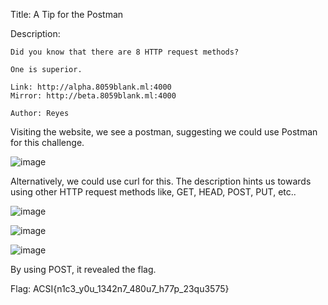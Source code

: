 Title: A Tip for the Postman

Description:
```
Did you know that there are 8 HTTP request methods?

One is superior.

Link: http://alpha.8059blank.ml:4000
Mirror: http://beta.8059blank.ml:4000

Author: Reyes
```

Visiting the website, we see a postman, suggesting we could use Postman for this challenge.

![image](https://user-images.githubusercontent.com/63996033/197443899-f7283665-e9b2-4dfc-a586-10b11b415a6d.png)

Alternatively, we could use curl for this. The description hints us towards using other HTTP request methods like, GET, HEAD, POST, PUT, etc..

![image](https://user-images.githubusercontent.com/63996033/197444234-2950c84b-2e76-4913-bf28-b597e69c38da.png)

![image](https://user-images.githubusercontent.com/63996033/197444273-b13ca868-8d99-43e0-9b2f-21520f0a064e.png)

![image](https://user-images.githubusercontent.com/63996033/197444301-4722ceba-ffaa-4c77-82fa-c9c6384abb07.png)

By using POST, it revealed the flag.

Flag: ACSI{n1c3_y0u_1342n7_480u7_h77p_23qu3575}
